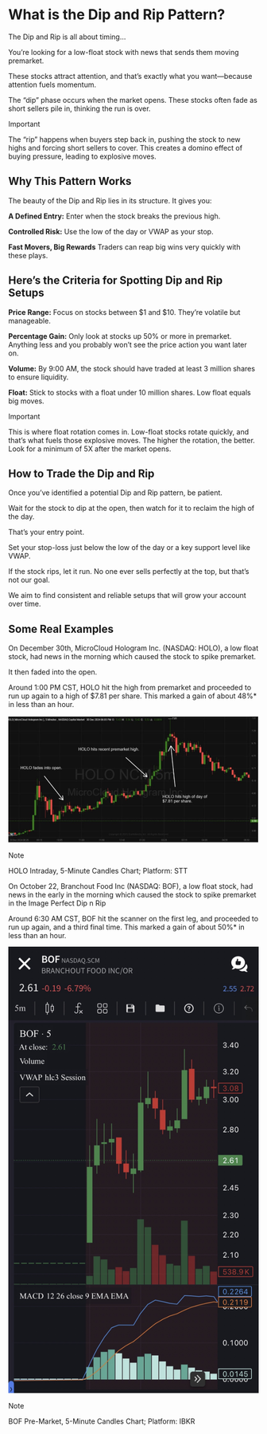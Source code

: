 # What is the Dip and Rip Pattern?

The Dip and Rip is all about timing…

You’re looking for a low-float stock with news that sends them moving premarket.

These stocks attract attention, and that’s exactly what you want—because attention fuels momentum.

The “dip” phase occurs when the market opens. These stocks often fade as short sellers pile in, thinking the run is over.

> [!IMPORTANT]
> 
> The “rip” happens when buyers step back in, pushing the stock to new highs and forcing short sellers to cover. 
> This creates a domino effect of buying pressure, leading to explosive moves.

## Why This Pattern Works

The beauty of the Dip and Rip lies in its structure. It gives you:

**A Defined Entry:**
Enter when the stock breaks the previous high.

**Controlled Risk:**
Use the low of the day or VWAP as your stop.

**Fast Movers, Big Rewards**
Traders can reap big wins very quickly with these plays.

## Here’s the Criteria for Spotting Dip and Rip Setups

**Price Range:**
Focus on stocks between $1 and $10. They’re volatile but manageable.

**Percentage Gain:**
Only look at stocks up 50% or more in premarket. Anything less and you probably won’t see the price action you want later on.

**Volume:**
By 9:00 AM, the stock should have traded at least 3 million shares to ensure liquidity.

**Float:**
Stick to stocks with a float under 10 million shares. Low float equals big moves.

> [!IMPORTANT]
> 
> This is where float rotation comes in. Low-float stocks rotate quickly, and that’s what fuels those explosive moves. The higher the rotation, the better. Look for a minimum of 5X after the market opens.

## How to Trade the Dip and Rip

Once you’ve identified a potential Dip and Rip pattern, be patient.

Wait for the stock to dip at the open, then watch for it to reclaim the high of the day.

That’s your entry point.

Set your stop-loss just below the low of the day or a key support level like VWAP.

If the stock rips, let it run. No one ever sells perfectly at the top, but that’s not our goal.

We aim to find consistent and reliable setups that will grow your account over time.

## Some Real Examples

On December 30th, MicroCloud Hologram Inc. (NASDAQ: HOLO), a low float stock, had news in the morning which caused the stock to spike premarket.

It then faded into the open.

Around 1:00 PM CST, HOLO hit the high from premarket and proceeded to run up again to a high of $7.81 per share. This marked a gain of about 48%* in less than an hour.

![HOLO Intraday, 5-Minute Candles Chart; SteadyTrade](.././assets/sfti.notez.assets/dip.n.rip.assets/HOLO.png)
> [!NOTE]
>
> HOLO Intraday, 5-Minute Candles Chart;
> Platform: STT

On October 22, Branchout Food Inc (NASDAQ: BOF), a low float stock, had news in the early in the morning which caused the stock to spike premarket in the Image Perfect Dip n Rip

Around 6:30 AM CST, BOF hit the scanner on the first leg, and proceeded to run up again, and a third final time. This marked a gain of about 50%* in less than an hour.

![BOD Pre-Market, 5-Minute Candles Chart; IBKR](.././assets/sfti.notez.assets/dip.n.rip.assets/BOF.png)
> [!NOTE]
>
> BOF Pre-Market, 5-Minute Candles Chart;
> Platform: IBKR
